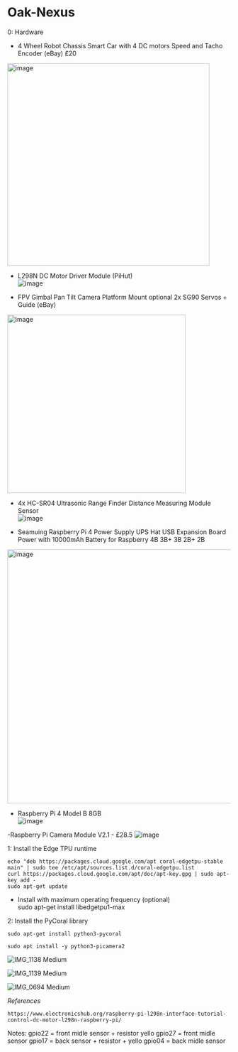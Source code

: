 # Oak-Nexus

0: Hardware

  - 4 Wheel Robot Chassis Smart Car with 4 DC motors Speed and Tacho Encoder  (eBay)  £20
  <img width="456" alt="image" src="https://user-images.githubusercontent.com/41960992/194170707-3ea1bfbf-7d53-4876-9df2-3adab031e023.png">
  
  - L298N DC Motor Driver Module (PiHut)  
![image](https://user-images.githubusercontent.com/41960992/194168423-119747a6-4b3d-4f79-aad2-e248a6547235.png)
  
   - FPV Gimbal Pan Tilt Camera Platform Mount optional 2x SG90 Servos + Guide (eBay)  
   <img width="402" alt="image" src="https://user-images.githubusercontent.com/41960992/194170061-a07206d8-397b-451c-b312-14c2a46a2a4e.png">
   
   - 4x HC-SR04 Ultrasonic Range Finder Distance Measuring Module Sensor  
  ![image](https://user-images.githubusercontent.com/41960992/194171275-1be89dd5-60c4-4521-95e9-d9f91c9dfd28.png)  
   
   - Seamuing Raspberry Pi 4 Power Supply UPS Hat USB Expansion Board Power with 10000mAh Battery for Raspberry 4B 3B+ 3B 2B+ 2B  
   <img width="572" alt="image" src="https://user-images.githubusercontent.com/41960992/194173704-0d94bd89-fa95-467e-a2da-653993637650.png">  
   
   - Raspberry Pi 4 Model B 8GB  
   ![image](https://user-images.githubusercontent.com/41960992/194174738-5821bd6a-0977-4d84-863e-572c130acf5b.png)

   -Raspberry Pi Camera Module V2.1 - £28.5
   ![image](https://user-images.githubusercontent.com/41960992/194174114-b8d20fe0-fad8-46fb-9b25-8bf07ce3d97f.png)

1: Install the Edge TPU runtime

    echo "deb https://packages.cloud.google.com/apt coral-edgetpu-stable main" | sudo tee /etc/apt/sources.list.d/coral-edgetpu.list
    curl https://packages.cloud.google.com/apt/doc/apt-key.gpg | sudo apt-key add -
    sudo apt-get update

* Install with maximum operating frequency (optional)  
    sudo apt-get install libedgetpu1-max
  
2: Install the PyCoral library  
  
    sudo apt-get install python3-pycoral

    sudo apt install -y python3-picamera2

![IMG_1138 Medium](https://user-images.githubusercontent.com/41960992/192067053-c70deedc-36ae-4e50-a165-0ba0c17e565a.jpeg)
  
![IMG_1139 Medium](https://user-images.githubusercontent.com/41960992/192067059-17f529b8-6a2c-44ea-bc89-8f842d3518eb.jpeg)
  
![IMG_0694 Medium](https://user-images.githubusercontent.com/41960992/192067065-fd887765-edf2-44ca-98a8-872a1a8f63c8.jpeg)


*References*
  
    https://www.electronicshub.org/raspberry-pi-l298n-interface-tutorial-control-dc-motor-l298n-raspberry-pi/

Notes: 
gpio22 = front midle sensor + resistor yello
gpio27 = front midle sensor
gpio17 = back sensor + resistor + yello
gpio04 = back midle sensor
